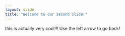 ```yaml
---
layout: slide
title: "Welcome to our second slide!"
---
```

this is actually very cool!!!
Use the left arrow to go back!
